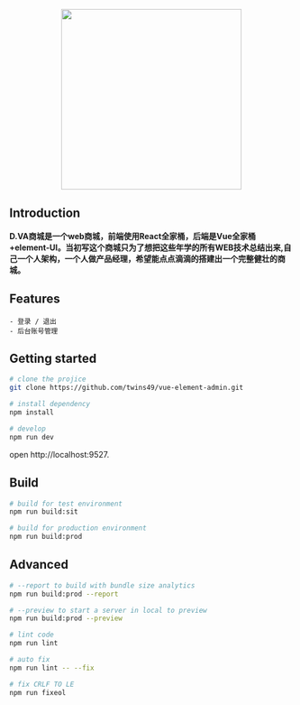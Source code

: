 <p align="center">
  <img width="320" src="https://image.baidu.com/search/detail?z=0&ipn=d&word=%E5%AE%88%E6%9C%9B%E5%85%88%E9%94%8B&step_word=&hs=0&pn=3&spn=0&di=37177059700&pi=&tn=baiduimagedetail&is=0%2C0&istype=2&ie=utf-8&oe=utf-8&cs=109694790%2C4020543131&os=2409694689%2C2559901058&simid=0%2C0&adpicid=0&lpn=0&fm=&sme=&cg=&bdtype=0&simics=1664828251%2C2116037277&oriquery=&objurl=http%3A%2F%2Fimg5.duitang.com%2Fuploads%2Fitem%2F201605%2F17%2F20160517221548_yrs2X.thumb.700_0.jpeg&fromurl=ippr_z2C%24qAzdH3FAzdH3Fooo_z%26e3B17tpwg2_z%26e3Bv54AzdH3Fks52AzdH3F%3Ft1%3Dcb89d8nc8&gsm=0&islist=&querylist=&cardserver=1">
</p>


## Introduction
  **D.VA商城是一个web商城，前端使用React全家桶，后端是Vue全家桶+element-UI。当初写这个商城只为了想把这些年学的所有WEB技术总结出来,自己一个人架构，一个人做产品经理，希望能点点滴滴的搭建出一个完整健壮的商城。**


## Features
```
- 登录 / 退出
- 后台账号管理

```

## Getting started

```bash
# clone the projice
git clone https://github.com/twins49/vue-element-admin.git

# install dependency
npm install

# develop
npm run dev
```

open http://localhost:9527.

## Build
```bash
# build for test environment
npm run build:sit

# build for production environment
npm run build:prod
```

## Advanced
```bash
# --report to build with bundle size analytics
npm run build:prod --report

# --preview to start a server in local to preview
npm run build:prod --preview

# lint code
npm run lint

# auto fix
npm run lint -- --fix

# fix CRLF TO LE
npm run fixeol
```

